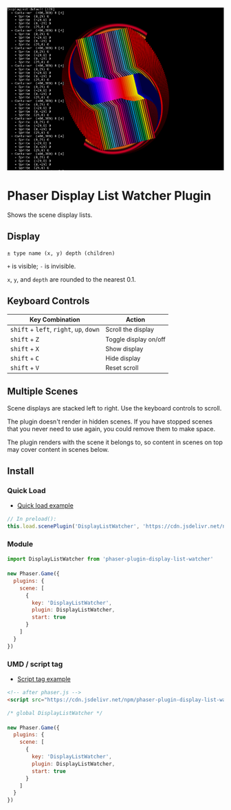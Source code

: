 ![Preview](preview.png)

Phaser Display List Watcher Plugin
==================================

Shows the scene display lists.

Display
-------

    ± type name (x, y) depth (children) 

`+` is visible; `-` is invisible.

`x`, `y`, and `depth` are rounded to the nearest 0.1.

Keyboard Controls
-----------------

| Key Combination                          | Action                  |
|------------------------------------------|-------------------------|
| <kbd>shift</kbd> + <kbd>left</kbd>, <kbd>right</kbd>, <kbd>up</kbd>, <kbd>down</kbd> | Scroll the display      |
| <kbd>shift</kbd> + <kbd>Z</kbd>          | Toggle display on/off   |
| <kbd>shift</kbd> + <kbd>X</kbd>          | Show display            |
| <kbd>shift</kbd> + <kbd>C</kbd>          | Hide display            |
| <kbd>shift</kbd> + <kbd>V</kbd>          | Reset scroll            |

Multiple Scenes
---------------

Scene displays are stacked left to right. Use the keyboard controls to scroll.

The plugin doesn't render in hidden scenes. If you have stopped scenes that you never need to use again, you could remove them to make space.

The plugin renders with the scene it belongs to, so content in scenes on top may cover content in scenes below.

Install
-------

### Quick Load

- [Quick load example](https://phaser.io/sandbox/W8VM9ZYG)

```js
// In preload():
this.load.scenePlugin('DisplayListWatcher', 'https://cdn.jsdelivr.net/npm/phaser-plugin-display-list-watcher@1.0.1')
```

### Module

```js
import DisplayListWatcher from 'phaser-plugin-display-list-watcher'

new Phaser.Game({
  plugins: {
    scene: [
      {
        key: 'DisplayListWatcher',
        plugin: DisplayListWatcher,
        start: true
      }
    ]
  }
})
```

### UMD / script tag

- [Script tag example](https://codepen.io/samme/pen/EaYmBwp)

```html
<!-- after phaser.js -->
<script src="https://cdn.jsdelivr.net/npm/phaser-plugin-display-list-watcher@1.0.1"></script>
```

```js
/* global DisplayListWatcher */

new Phaser.Game({
  plugins: {
    scene: [
      {
        key: 'DisplayListWatcher',
        plugin: DisplayListWatcher,
        start: true
      }
    ]
  }
})
```

